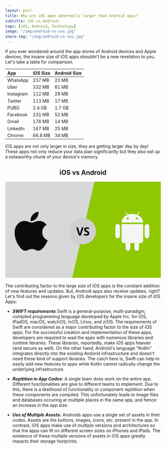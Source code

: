 ```yaml
---
layout: post
title: Why are iOS apps abnormally larger than Android apps?
subtitle: iOS vs Android
tags: [iOS, Android, Technology]
image: "/img/android-vs-ios.jpg"
share-img: "/img/android-vs-ios.jpg"
---
```

If you ever wondered around the app stores of Android devices and Apple devices, the insane size of iOS apps shouldn't be a new revelation to you.
Let's take a table for comparison.

| App | iOS Size | Android Size |
| :------ |:--- | :--- |
| WhatsApp | 237 MB | 23 MB |
| Uber | 332 MB | 61 MB |
| Instagram | 112 MB | 29 MB |
| Twitter | 113 MB | 17 MB |
| PUBG | 2.4 GB | 1.7 GB |
| Facebook | 231 MB | 52 MB |
| Gmail | 176 MB | 14 MB |
| LinkedIn | 167 MB | 25 MB |
| Chrome | 66.8 MB | 34 MB |

iOS apps are not only larger in size, they are getting larger day by day! These apps not only reduce your data plan significantly but they also eat up a noteworthy chunk of your device's memory.
<center>
<h2>iOS vs Android</h2>
<img src="/img/android_vs_ios.png">
</center>

The contributing factor to the large size of iOS apps is the constant addition of new features and updates. But, Android apps also receive updates, right? Let's find out the reasons given by iOS developers for the insane size of iOS Apps:

- ***SWIFT requirements*** 
Swift is a general-purpose, multi-paradigm, compiled programming language developed by Apple Inc. for iOS, iPadOS, macOS, watchOS, tvOS, Linux, and z/OS. The requirements of Swift are considered as a major contributing factor to the size of iOS apps. For the successful creation and implementation of these apps, developers are required to wad the apps with numerous libraries and runtime libraries. These libraries, reportedly, make iOS apps heavier (and secure as well).
On the other hand, Android's language "Kotlin" integrates directly into the existing Andorid infrastructure and doesn't need these kind of support libraries. The catch here is, Swift can help to easily add new features to apps while Kotlin cannot radically change the underlying infrastructure.

- ***Repitition in App Codes:*** 
A single team does work on the entire app. Different functionalities are give to different teams to implement. Due to this, there is a likelihood of functionality or component repitition when these components are compiled. This unfortunately leads to image files and databases occuring at multiple places in the same app, and hence an increase in the app size.

- ***Use of Multiple Assets:*** 
Androids apps use a single set of assets in their codes. Assets are the buttons, images, icons, etc. present in the app. In contrast, iOS apps make use of multiple versions and architectures so that the apps can fit on different screen sizes on iPhones and iPads. The existence of these multiple versions of assets in iOS apps greatly impacts their storage footprints. 
